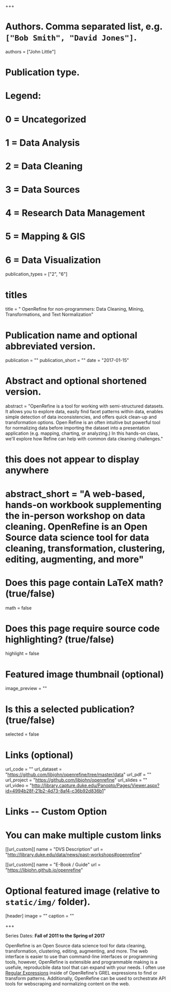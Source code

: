+++

# Authors. Comma separated list, e.g. `["Bob Smith", "David Jones"]`.
authors = ["John Little"]

# Publication type.
# Legend:
# 0 = Uncategorized
# 1 = Data Analysis
# 2 = Data Cleaning
# 3 = Data Sources
# 4 = Research Data Management
# 5 = Mapping & GIS
# 6 = Data Visualization
publication_types = ["2", "6"]

# titles
title = " OpenRefine for non-programmers: Data Cleaning, Mining, Transformations, and Text Normalization"

# Publication name and optional abbreviated version.
publication = ""
publication_short = ""
date = "2017-01-15"

# Abstract and optional shortened version.
abstract = "OpenRefine is a tool for working with semi-structured datasets. It allows you to explore data, easily find facet patterns within data, enables simple detection of data inconsistencies, and offers quick clean-up and transformation options. Open Refine is an often intuitive but powerful tool for normalizing data before importing the dataset into a presentation application (e.g. mapping, charting, or analyzing.) In this hands-on class, we'll explore how Refine can help with common data cleaning challenges."

# this does not appear to display anywhere
# abstract_short = "A web-based, hands-on workbook supplementing the in-person workshop on data cleaning. OpenRefine is an Open Source data science tool for data cleaning, transformation, clustering, editing, augmenting, and more"

# Does this page contain LaTeX math? (true/false)
math = false

# Does this page require source code highlighting? (true/false)
highlight = false

# Featured image thumbnail (optional)
image_preview = ""

# Is this a selected publication? (true/false)
selected = false

# Links (optional)
url_code = ""
url_dataset = "https://github.com/libjohn/openrefine/tree/master/data"
url_pdf = ""
url_project = "https://github.com/libjohn/openrefine"
url_slides = ""
url_video = "http://library.capture.duke.edu/Panopto/Pages/Viewer.aspx?id=4994b28f-21b2-4d73-8af4-c36b92d836b1"

# Links -- Custom Option
# You can make multiple custom links
[[url_custom]]
name = "DVS Description"
url = "http://library.duke.edu/data/news/past-workshops#openrefine"

[[url_custom]]
name = "E-Book / Guide"
url = "https://libjohn.github.io/openrefine"

# Optional featured image (relative to `static/img/` folder).
[header]
image = ""
caption = ""

+++

Series Dates:
**Fall of 2011 to the Spring of 2017**

OpenRefine is an Open Source data science tool for data cleaning, transformation, clustering, editing, augmenting, and more.  The web interface is easier to use than command-line interfaces or programming tools, however, OpenRefine is extensible and programmable making is a usefule, reproducbile data tool that can expand with your needs.  I often use [Regular Expressions](/publications/regex) inside of OpenRefine's GREL expressions to find or transform patterns.  Additionally, OpenRefine can be used to orchestrate API tools for webscraping and normalizing content on the web. 
